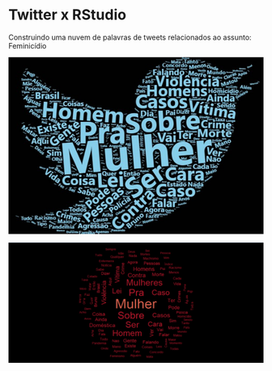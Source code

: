 # Twitter x RStudio
Construindo uma nuvem de palavras de tweets relacionados ao assunto: Feminicídio

![Tweets](Nuvem2.jpeg)

![Tweets](Nuvem1.PNG)

